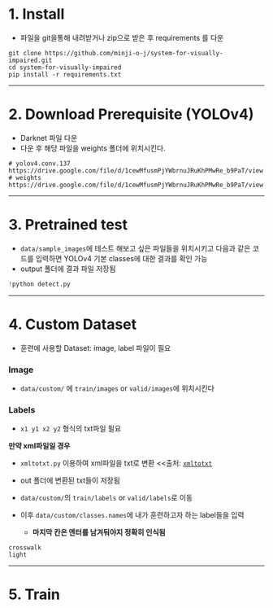 # 1. Install
- 파일을 git을통해 내려받거나 zip으로 받은 후 requirements 를 다운
```
git clone https://github.com/minji-o-j/system-for-visually-impaired.git
cd system-for-visually-impaired
pip install -r requirements.txt
```

---
# 2. Download Prerequisite (YOLOv4)
- Darknet 파일 다운
- 다운 후 해당 파일을 weights 폴더에 위치시킨다.
```
# yolov4.conv.137
https://drive.google.com/file/d/1cewMfusmPjYWbrnuJRuKhPMwRe_b9PaT/view
# weights
https://drive.google.com/file/d/1cewMfusmPjYWbrnuJRuKhPMwRe_b9PaT/view
```

---
# 3. Pretrained test
- `data/sample_images`에 테스트 해보고 싶은 파일들을 위치시키고 다음과 같은 코드를 입력하면 YOLOv4 기본 classes에 대한 결과를 확인 가능
- output 폴더에 결과 파일 저장됨  
```py
!python detect.py
```

---
# 4. Custom Dataset
- 훈련에 사용할 Dataset: image, label 파일이 필요

### Image
- `data/custom/` 에 `train/images` or `valid/images`에 위치시킨다

### Labels
- `x1 y1 x2 y2` 형식의 txt파일 필요

**만약 xml파일일 경우**
- `xmltotxt.py` 이용하여 xml파일을 txt로 변환      <<출처: [`xmltotxt`](https://github.com/Isabek/XmlToTxt)  
- out 폴더에 변환된 txt들이 저장됨
- `data/custom/`의 `train/labels` or `valid/labels`로 이동  

- 이후 `data/custom/classes.names`에 내가 훈련하고자 하는 label들을 입력
  - **마지막 칸은 엔터를 남겨둬야지 정확히 인식됨**
```
crosswalk
light

```
---
# 5. Train
